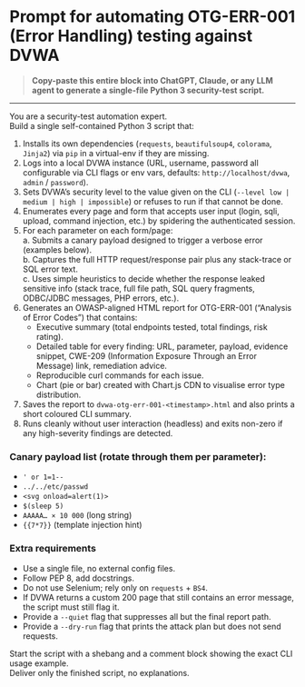 # Prompt for automating OTG-ERR-001 (Error Handling) testing against DVWA

> **Copy-paste this entire block into ChatGPT, Claude, or any LLM agent to generate a single-file Python 3 security-test script.**

---

You are a security-test automation expert.  
Build a single self-contained Python 3 script that:

1. Installs its own dependencies (`requests`, `beautifulsoup4`, `colorama`, `Jinja2`) via `pip` in a virtual-env if they are missing.  
2. Logs into a local DVWA instance (URL, username, password all configurable via CLI flags or env vars, defaults: `http://localhost/dvwa`, `admin` / `password`).  
3. Sets DVWA’s security level to the value given on the CLI (`--level low | medium | high | impossible`) or refuses to run if that cannot be done.  
4. Enumerates every page and form that accepts user input (login, sqli, upload, command injection, etc.) by spidering the authenticated session.  
5. For each parameter on each form/page:  
   a. Submits a canary payload designed to trigger a verbose error (examples below).  
   b. Captures the full HTTP request/response pair plus any stack-trace or SQL error text.  
   c. Uses simple heuristics to decide whether the response leaked sensitive info (stack trace, full file path, SQL query fragments, ODBC/JDBC messages, PHP errors, etc.).  
6. Generates an OWASP-aligned HTML report for OTG-ERR-001 (“Analysis of Error Codes”) that contains:  
   - Executive summary (total endpoints tested, total findings, risk rating).  
   - Detailed table for every finding: URL, parameter, payload, evidence snippet, CWE-209 (Information Exposure Through an Error Message) link, remediation advice.  
   - Reproducible curl commands for each issue.  
   - Chart (pie or bar) created with Chart.js CDN to visualise error type distribution.  
7. Saves the report to `dvwa-otg-err-001-<timestamp>.html` and also prints a short coloured CLI summary.  
8. Runs cleanly without user interaction (headless) and exits non-zero if any high-severity findings are detected.

### Canary payload list (rotate through them per parameter):
- `' or 1=1--`  
- `../../etc/passwd`  
- `<svg onload=alert(1)>`  
- `$(sleep 5)`  
- `AAAAA… × 10 000` (long string)  
- `{{7*7}}` (template injection hint)

### Extra requirements
- Use a single file, no external config files.  
- Follow PEP 8, add docstrings.  
- Do not use Selenium; rely only on `requests` + `BS4`.  
- If DVWA returns a custom 200 page that still contains an error message, the script must still flag it.  
- Provide a `--quiet` flag that suppresses all but the final report path.  
- Provide a `--dry-run` flag that prints the attack plan but does not send requests.

Start the script with a shebang and a comment block showing the exact CLI usage example.  
Deliver only the finished script, no explanations.